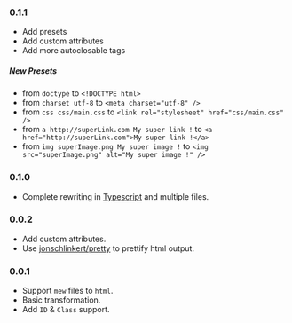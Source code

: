### 0.1.1

- Add presets
- Add custom attributes
- Add more autoclosable tags

##### New Presets

- from `doctype` to  `<!DOCTYPE html>`
- from `charset utf-8` to  `<meta charset="utf-8" />`
- from `css css/main.css` to  `<link rel="stylesheet" href="css/main.css" />`
- from `a http://superLink.com My super link !` to  `<a href="http://superLink.com">My super link !</a>`
- from `img superImage.png My super image !` to  `<img src="superImage.png" alt="My super image !" />`

### 0.1.0

- Complete rewriting in [Typescript](https://www.typescriptlang.org) and multiple files.

### 0.0.2

- Add custom attributes.
- Use [jonschlinkert/pretty](https://github.com/jonschlinkert/pretty) to prettify html output.

### 0.0.1

- Support `mew` files to `html`.
- Basic transformation.
- Add `ID` & `Class` support.